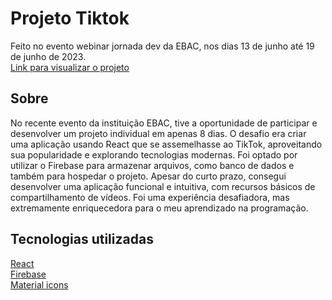 # Projeto Tiktok
  Feito no evento webinar jornada dev da EBAC, nos dias 13 de junho até 19 de junho de 2023. <br>
  [Link para visualizar o projeto](https://tiktok-jornadadev2023.web.app)

## Sobre
  No recente evento da instituição EBAC, tive a oportunidade de participar e desenvolver um projeto individual em apenas 8 dias. O desafio era criar uma aplicação usando React que se assemelhasse ao TikTok, aproveitando sua popularidade e explorando tecnologias modernas. Foi optado por utilizar o Firebase para armazenar arquivos, como banco de dados e também para hospedar o projeto. Apesar do curto prazo, consegui desenvolver uma aplicação funcional e intuitiva, com recursos básicos de compartilhamento de vídeos. Foi uma experiência desafiadora, mas extremamente enriquecedora para o meu aprendizado na programação.
  
## Tecnologias utilizadas
 
[React](https://react.dev) <br>
[Firebase](https://firebase.google.com/) <br>
[Material icons](https://mui.com/material-ui/material-icons/)
 
